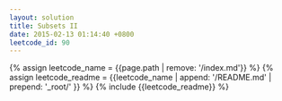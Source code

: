 ```yaml
---
layout: solution
title: Subsets II
date: 2015-02-13 01:14:40 +0800
leetcode_id: 90
---
```

{% assign leetcode_name = {{page.path | remove: '/index.md'}}  %}
{% assign leetcode_readme = {{leetcode_name | append: '/README.md' | prepend: '_root/' }}  %}
{% include {{leetcode_readme}} %}
